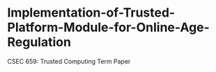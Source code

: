 # Implementation-of-Trusted-Platform-Module-for-Online-Age-Regulation
CSEC 659: Trusted Computing Term Paper
